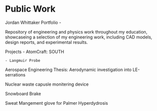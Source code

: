 # Public Work
Jordan Whittaker Portfolio -

Repository of engineering and physics work throughout my education, showcaseing a selection of my engineering work, including CAD models, design reports, and experimental results.

Projects - 
AtomCraft: SOUTH

    - Langmuir Probe

Aerospace Engineering Thesis: Aerodynamic investigation into LE-serrations

Nuclear waste capusle monitering device

Snowboard Brake

Sweat Mangement glove for Palmer Hyperdydrosis

